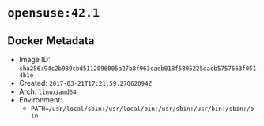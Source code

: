 # `opensuse:42.1`

## Docker Metadata

- Image ID: `sha256:94c2b989cbd5112096005a27b8f963caeb018f5805225dacb5757663f0514b1e`
- Created: `2017-03-21T17:21:59.27062094Z`
- Arch: `linux`/`amd64`
- Environment:
  - `PATH=/usr/local/sbin:/usr/local/bin:/usr/sbin:/usr/bin:/sbin:/bin`
